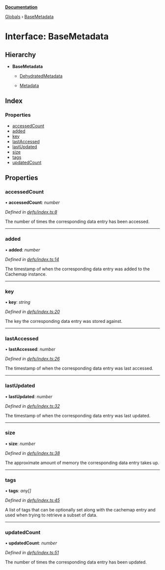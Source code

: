 **[Documentation](../README.md)**

[Globals](../README.md) › [BaseMetadata](basemetadata.md)

# Interface: BaseMetadata

## Hierarchy

* **BaseMetadata**

  * [DehydratedMetadata](dehydratedmetadata.md)

  * [Metadata](metadata.md)

## Index

### Properties

* [accessedCount](basemetadata.md#accessedcount)
* [added](basemetadata.md#added)
* [key](basemetadata.md#key)
* [lastAccessed](basemetadata.md#lastaccessed)
* [lastUpdated](basemetadata.md#lastupdated)
* [size](basemetadata.md#size)
* [tags](basemetadata.md#tags)
* [updatedCount](basemetadata.md#updatedcount)

## Properties

###  accessedCount

• **accessedCount**: *number*

*Defined in [defs/index.ts:8](https://github.com/badbatch/cachemap/blob/13ed388/packages/core/src/defs/index.ts#L8)*

The number of times the corresponding data
entry has been accessed.

___

###  added

• **added**: *number*

*Defined in [defs/index.ts:14](https://github.com/badbatch/cachemap/blob/13ed388/packages/core/src/defs/index.ts#L14)*

The timestamp of when the corresponding data
entry was added to the Cachemap instance.

___

###  key

• **key**: *string*

*Defined in [defs/index.ts:20](https://github.com/badbatch/cachemap/blob/13ed388/packages/core/src/defs/index.ts#L20)*

The key the corresponding data entry was stored
against.

___

###  lastAccessed

• **lastAccessed**: *number*

*Defined in [defs/index.ts:26](https://github.com/badbatch/cachemap/blob/13ed388/packages/core/src/defs/index.ts#L26)*

The timestamp of when the corresponding data
entry was last accessed.

___

###  lastUpdated

• **lastUpdated**: *number*

*Defined in [defs/index.ts:32](https://github.com/badbatch/cachemap/blob/13ed388/packages/core/src/defs/index.ts#L32)*

The timestamp of when the corresponding data
entry was last updated.

___

###  size

• **size**: *number*

*Defined in [defs/index.ts:38](https://github.com/badbatch/cachemap/blob/13ed388/packages/core/src/defs/index.ts#L38)*

The approximate amount of memory the corresponding
data entry takes up.

___

###  tags

• **tags**: *any[]*

*Defined in [defs/index.ts:45](https://github.com/badbatch/cachemap/blob/13ed388/packages/core/src/defs/index.ts#L45)*

A list of tags that can be optionally set along with
the cachemap entry and used when trying to retrieve
a subset of data.

___

###  updatedCount

• **updatedCount**: *number*

*Defined in [defs/index.ts:51](https://github.com/badbatch/cachemap/blob/13ed388/packages/core/src/defs/index.ts#L51)*

The number of times the corresponding data
entry has been updated.